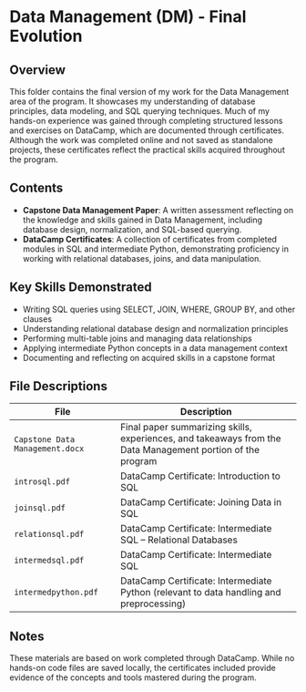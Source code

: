 # Data Management (DM) - Final Evolution

## Overview
This folder contains the final version of my work for the Data Management area of the program. It showcases my understanding of database principles, data modeling, and SQL querying techniques. Much of my hands-on experience was gained through completing structured lessons and exercises on DataCamp, which are documented through certificates. Although the work was completed online and not saved as standalone projects, these certificates reflect the practical skills acquired throughout the program.

## Contents
- **Capstone Data Management Paper**: A written assessment reflecting on the knowledge and skills gained in Data Management, including database design, normalization, and SQL-based querying.
- **DataCamp Certificates**: A collection of certificates from completed modules in SQL and intermediate Python, demonstrating proficiency in working with relational databases, joins, and data manipulation.

## Key Skills Demonstrated
- Writing SQL queries using SELECT, JOIN, WHERE, GROUP BY, and other clauses  
- Understanding relational database design and normalization principles  
- Performing multi-table joins and managing data relationships  
- Applying intermediate Python concepts in a data management context  
- Documenting and reflecting on acquired skills in a capstone format  

## File Descriptions

| File                      | Description |
|--------------------------|-------------|
| `Capstone Data Management.docx` | Final paper summarizing skills, experiences, and takeaways from the Data Management portion of the program |
| `introsql.pdf`           | DataCamp Certificate: Introduction to SQL |
| `joinsql.pdf`            | DataCamp Certificate: Joining Data in SQL |
| `relationsql.pdf`        | DataCamp Certificate: Intermediate SQL – Relational Databases |
| `intermedsql.pdf`        | DataCamp Certificate: Intermediate SQL |
| `intermedpython.pdf`     | DataCamp Certificate: Intermediate Python (relevant to data handling and preprocessing) |

## Notes
These materials are based on work completed through DataCamp. While no hands-on code files are saved locally, the certificates included provide evidence of the concepts and tools mastered during the program.

